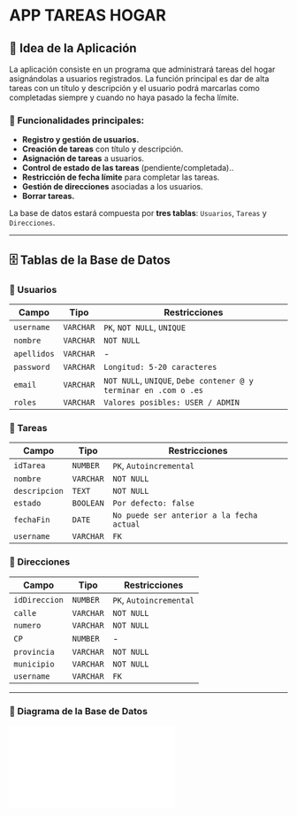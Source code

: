 # APP TAREAS HOGAR

## 📌 Idea de la Aplicación
La aplicación consiste en un programa que administrará tareas del hogar asignándolas a usuarios registrados. La función principal es dar de alta tareas con un título y descripción y el usuario podrá marcarlas como completadas siempre y cuando no haya pasado la fecha límite. 

### 🔹 Funcionalidades principales:
- **Registro y gestión de usuarios.**
- **Creación de tareas** con título y descripción.
- **Asignación de tareas** a usuarios.
- **Control de estado de las tareas** (pendiente/completada)..
- **Restricción de fecha límite** para completar las tareas.
- **Gestión de direcciones** asociadas a los usuarios.
- **Borrar tareas.**

La base de datos estará compuesta por **tres tablas**: `Usuarios`, `Tareas` y `Direcciones`.

---

## 🗄️ Tablas de la Base de Datos

### 📌 Usuarios
| Campo     | Tipo               | Restricciones |
|-----------|--------------------|---------------|
| `username`  | `VARCHAR` | `PK`, `NOT NULL`, `UNIQUE` |
| `nombre`    | `VARCHAR` | `NOT NULL` |
| `apellidos` | `VARCHAR` |  -  |
| `password`  | `VARCHAR` | `Longitud: 5-20 caracteres` |
| `email`     | `VARCHAR` | `NOT NULL`, `UNIQUE`, `Debe contener @ y terminar en .com o .es` |
| `roles`     | `VARCHAR` | `Valores posibles: USER / ADMIN` |

### 📌 Tareas
| Campo       | Tipo       | Restricciones |
|------------|-----------|---------------|
| `idTarea`   | `NUMBER`  | `PK`, `Autoincremental` |
| `nombre`    | `VARCHAR` | `NOT NULL` |
| `descripcion` | `TEXT`  | `NOT NULL` |
| `estado`    | `BOOLEAN` | `Por defecto: false` |
| `fechaFin`  | `DATE`    | `No puede ser anterior a la fecha actual` |
| `username`  | `VARCHAR` | `FK` |

### 📌 Direcciones
| Campo       | Tipo       | Restricciones |
|------------|-----------|---------------|
| `idDireccion` | `NUMBER`  | `PK`, `Autoincremental` |
| `calle`    | `VARCHAR` | `NOT NULL` |
| `numero`   | `VARCHAR` | `NOT NULL` |
| `CP`       | `NUMBER`  |  -  |
| `provincia`| `VARCHAR` | `NOT NULL` |
| `municipio`| `VARCHAR` | `NOT NULL` |
| `username` | `VARCHAR` | `FK` |

---

### 📌 Diagrama de la Base de Datos
![Diagrama de Base de Datos](docs/Tablas_TareasHogar.html)
